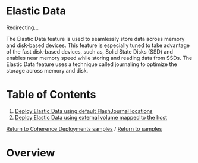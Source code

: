 # Elastic Data

Redirecting...

<script>
  window.location.href = "https://docs.oracle.com/en/middleware/fusion-middleware/coherence/14.1.2/develop-applications/implementing-storage-and-backing-maps.html#GUID-BDC8612E-B3FB-46CD-96C9-3552DDDC175D";
</script>

The Elastic Data feature is used to seamlessly store data across memory and disk-based devices.
This feature is especially tuned to take advantage of the fast disk-based devices, such as, Solid State Disks (SSD) and enables near memory speed while storing and reading data from SSDs. The Elastic Data feature uses a technique called journaling to optimize the storage across memory and disk.

# Table of Contents

1. [Deploy Elastic Data using default FlashJournal locations](default)
1. [Deploy Elastic Data using external volume mapped to the host](external)

[Return to Coherence Deployments samples](../) / [Return to samples](../../README.md#list-of-samples)

# Overview                                                            
